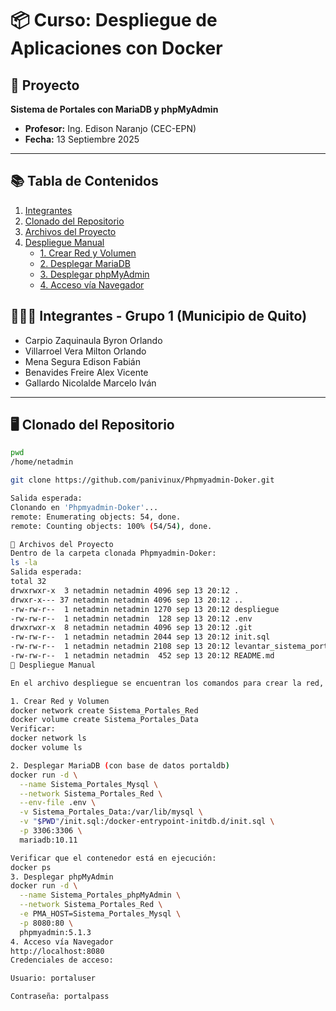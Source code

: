 # 📦 Curso: Despliegue de Aplicaciones con Docker

## 📑 Proyecto
**Sistema de Portales con MariaDB y phpMyAdmin**

- **Profesor:** Ing. Edison Naranjo (CEC-EPN)  
- **Fecha:** 13 Septiembre 2025  

---

## 📚 Tabla de Contenidos
1. [Integrantes](#-integrantes---grupo-1-municipio-de-quito)  
2. [Clonado del Repositorio](#️-clonado-del-repositorio)  
3. [Archivos del Proyecto](#-archivos-del-proyecto)  
4. [Despliegue Manual](#-despliegue-manual)  
   - [1. Crear Red y Volumen](#1-crear-red-y-volumen)  
   - [2. Desplegar MariaDB](#2-desplegar-mariadb-con-base-de-datos-portaldb)  
   - [3. Desplegar phpMyAdmin](#3-desplegar-phpmyadmin)  
   - [4. Acceso vía Navegador](#4-acceso-vía-navegador)  


## 👨‍👩‍👦 Integrantes - Grupo 1 (Municipio de Quito)

- Carpio Zaquinaula Byron Orlando  
- Villarroel Vera Milton Orlando  
- Mena Segura Edison Fabián  
- Benavides Freire Alex Vicente  
- Gallardo Nicolalde Marcelo Iván  

---

## 🖥️ Clonado del Repositorio

```bash
pwd
/home/netadmin

git clone https://github.com/panivinux/Phpmyadmin-Doker.git

Salida esperada:
Clonando en 'Phpmyadmin-Doker'...
remote: Enumerating objects: 54, done.
remote: Counting objects: 100% (54/54), done.

📂 Archivos del Proyecto
Dentro de la carpeta clonada Phpmyadmin-Doker:
ls -la
Salida esperada:
total 32
drwxrwxr-x  3 netadmin netadmin 4096 sep 13 20:12 .
drwxr-x--- 37 netadmin netadmin 4096 sep 13 20:12 ..
-rw-rw-r--  1 netadmin netadmin 1270 sep 13 20:12 despliegue
-rw-rw-r--  1 netadmin netadmin  128 sep 13 20:12 .env
drwxrwxr-x  8 netadmin netadmin 4096 sep 13 20:12 .git
-rw-rw-r--  1 netadmin netadmin 2044 sep 13 20:12 init.sql
-rw-rw-r--  1 netadmin netadmin 2108 sep 13 20:12 levantar_sistema_portales.sh
-rw-rw-r--  1 netadmin netadmin  452 sep 13 20:12 README.md
🚀 Despliegue Manual

En el archivo despliegue se encuentran los comandos para crear la red, volumen y desplegar los contenedores MariaDB y phpMyAdmin.

1. Crear Red y Volumen
docker network create Sistema_Portales_Red
docker volume create Sistema_Portales_Data
Verificar:
docker network ls
docker volume ls

2. Desplegar MariaDB (con base de datos portaldb)
docker run -d \
  --name Sistema_Portales_Mysql \
  --network Sistema_Portales_Red \
  --env-file .env \
  -v Sistema_Portales_Data:/var/lib/mysql \
  -v "$PWD"/init.sql:/docker-entrypoint-initdb.d/init.sql \
  -p 3306:3306 \
  mariadb:10.11

Verificar que el contenedor está en ejecución:
docker ps
3. Desplegar phpMyAdmin
docker run -d \
  --name Sistema_Portales_phpMyAdmin \
  --network Sistema_Portales_Red \
  -e PMA_HOST=Sistema_Portales_Mysql \
  -p 8080:80 \
  phpmyadmin:5.1.3
4. Acceso vía Navegador
http://localhost:8080
Credenciales de acceso:

Usuario: portaluser

Contraseña: portalpass









